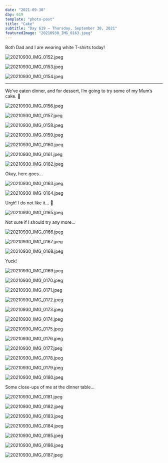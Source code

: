 ```yaml
---
date: "2021-09-30"
day: 619
template: "photo-post"
title: "Cake"
subtitle: "Day 619 – Thursday, September 30, 2021"
featuredImage: "20210930_IMG_0163.jpeg"
---
```


Both Dad and I are wearing white T-shirts today!

![20210930_IMG_0152.jpeg](20210930_IMG_0152.jpeg)

![20210930_IMG_0153.jpeg](20210930_IMG_0153.jpeg)

![20210930_IMG_0154.jpeg](20210930_IMG_0154.jpeg)

<hr />

We’ve eaten dinner, and for dessert, I’m going to try some of my Mum’s cake. 🍰

![20210930_IMG_0156.jpeg](20210930_IMG_0156.jpeg)

![20210930_IMG_0157.jpeg](20210930_IMG_0157.jpeg)

![20210930_IMG_0158.jpeg](20210930_IMG_0158.jpeg)

![20210930_IMG_0159.jpeg](20210930_IMG_0159.jpeg)

![20210930_IMG_0160.jpeg](20210930_IMG_0160.jpeg)

![20210930_IMG_0161.jpeg](20210930_IMG_0161.jpeg)

![20210930_IMG_0162.jpeg](20210930_IMG_0162.jpeg)

Okay, here goes…

![20210930_IMG_0163.jpeg](20210930_IMG_0163.jpeg)

![20210930_IMG_0164.jpeg](20210930_IMG_0164.jpeg)

Urgh! I do not like it… 🤢

![20210930_IMG_0165.jpeg](20210930_IMG_0165.jpeg)

Not sure if I should try any more…

![20210930_IMG_0166.jpeg](20210930_IMG_0166.jpeg)

![20210930_IMG_0167.jpeg](20210930_IMG_0167.jpeg)

![20210930_IMG_0168.jpeg](20210930_IMG_0168.jpeg)

Yuck!

![20210930_IMG_0169.jpeg](20210930_IMG_0169.jpeg)

![20210930_IMG_0170.jpeg](20210930_IMG_0170.jpeg)

![20210930_IMG_0171.jpeg](20210930_IMG_0171.jpeg)

![20210930_IMG_0172.jpeg](20210930_IMG_0172.jpeg)

![20210930_IMG_0173.jpeg](20210930_IMG_0173.jpeg)

![20210930_IMG_0174.jpeg](20210930_IMG_0174.jpeg)

![20210930_IMG_0175.jpeg](20210930_IMG_0175.jpeg)

![20210930_IMG_0176.jpeg](20210930_IMG_0176.jpeg)

![20210930_IMG_0177.jpeg](20210930_IMG_0177.jpeg)

![20210930_IMG_0178.jpeg](20210930_IMG_0178.jpeg)

![20210930_IMG_0179.jpeg](20210930_IMG_0179.jpeg)

![20210930_IMG_0180.jpeg](20210930_IMG_0180.jpeg)

Some close-ups of me at the dinner table…

![20210930_IMG_0181.jpeg](20210930_IMG_0181.jpeg)

![20210930_IMG_0182.jpeg](20210930_IMG_0182.jpeg)

![20210930_IMG_0183.jpeg](20210930_IMG_0183.jpeg)

![20210930_IMG_0184.jpeg](20210930_IMG_0184.jpeg)

![20210930_IMG_0185.jpeg](20210930_IMG_0185.jpeg)

![20210930_IMG_0186.jpeg](20210930_IMG_0186.jpeg)

![20210930_IMG_0187.jpeg](20210930_IMG_0187.jpeg)
